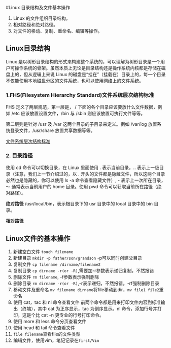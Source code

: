 #Linux 目录结构及文件基本操作

1. Linux 的文件组织目录结构。
2. 相对路径和绝对路径。
3. 对文件的移动、复制、重命名、编辑等操作。

## Linux目录结构
Linux 是以树形目录结构的形式来构建整个系统的，可以理解为树形目录是一个用户可操作系统的骨架。虽然本质上无论是目录结构还是操作系统内核都是存储在磁盘上的，但从逻辑上来说 Linux 的磁盘是“挂在”（挂载在）目录上的，每一个目录不仅能使用本地磁盘分区的文件系统，也可以使用网络上的文件系统。

### 1.FHS(Filesystem Hierarchy Standard)文件系统层次结构标准

FHS 定义了两层规范，第一层是， / 下面的各个目录应该要放什么文件数据，例如 /etc 应该放置设置文件，/bin 与 /sbin 则应该放置可执行文件等等。

第二层则是针对 /usr 及 /var 这两个目录的子目录来定义。例如 /var/log 放置系统登录文件，/usr/share 放置共享数据等等。

[文件系统层次结构标准](./images/fhs.png)

### 2. 目录路径

使用 cd 命令可以切换目录，在 Linux 里面使用 . 表示当前目录，.. 表示上一级目录（注意，我们上一节介绍过的，以 . 开头的文件都是隐藏文件，所以这两个目录必然也是隐藏的，你可以使用 ls -a 命令查看隐藏文件）, - 表示上一次所在目录，～ 通常表示当前用户的 home 目录。使用 pwd 命令可以获取当前所在路径（绝对路径）。

**绝对路径**
/usr/local/bin，表示根目录下的 usr 目录中的 local 目录中的 bin 目录。

**相对路径**

## Linux文件的基本操作
1. 新建空白文件
`touch filename`
2. 新建目录
`mkdir -p father/son/grandson` -p可以同时创建父目录
3. 复制文件
`cp filename /dirname/filename2`
4. 复制目录
`cp dirname -r(or -R)`,需要加-r参数表示递归复制，不然报错
5. 删除文件
`rm filename`, -f参数表示强制删除
6. 删除目录
`rm dirname -r(or -R)`,-r表示递归，不然报错。-rf强制删除目录
7. 移动文件及重命名
`mv filename dirname`将file移动到dir，`mv file1 file2`重命名
8. 使用 cat，tac 和 nl 命令查看文件
前两个命令都是用来打印文件内容到标准输出（终端），其中 cat 为正序显示，tac 为倒序显示。nl 命令，添加行号并打印，这是个比 cat -n 更专业的行号打印命令。
9. 使用 more 和 less 命令分页查看文件
10. 使用 head 和 tail 命令查看文件
11. `file filename`查看file的文件类型
12. 编辑文件，使用vim，笔记记录在`first/Vim`

